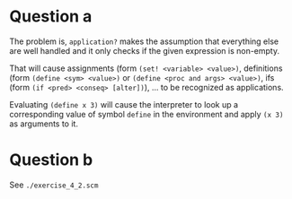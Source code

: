 # Question a

The problem is, `application?` makes the assumption that 
everything else are well handled and it only checks if the given expression
is non-empty.

That will cause assignments (form `(set! <variable> <value>)`,
definitions (form `(define <sym> <value>)` or `(define <proc and args> <value>)`,
ifs (form `(if <pred> <conseq> [alter])`), ... to be recognized as applications.

Evaluating `(define x 3)` will cause the interpreter to look up a corresponding
value of symbol `define` in the environment and apply `(x 3)` as arguments to it.

# Question b

See `./exercise_4_2.scm`
